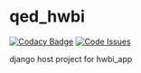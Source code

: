 # qed_hwbi
[![Codacy Badge](https://api.codacy.com/project/badge/Grade/9d167bd790614237a4e7e9b3c583af49)](https://www.codacy.com/app/puruckertom/qed_hwbi?utm_source=github.com&utm_medium=referral&utm_content=quanted/qed_hwbi&utm_campaign=badger)
[![Code Issues](https://www.quantifiedcode.com/api/v1/project/26b14ab0ee61412599d2c0f6af1fba1e/badge.svg)](https://www.quantifiedcode.com/app/project/26b14ab0ee61412599d2c0f6af1fba1e)

django host project for hwbi_app
